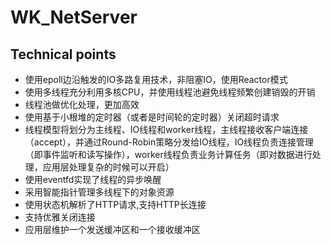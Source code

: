 # WK_NetServer  
## Technical points
* 使用epoll边沿触发的IO多路复用技术，非阻塞IO，使用Reactor模式  
* 使用多线程充分利用多核CPU，并使用线程池避免线程频繁创建销毁的开销
* 线程池做优化处理，更加高效
* 使用基于小根堆的定时器（或者是时间轮的定时器）关闭超时请求
* 线程模型将划分为主线程、IO线程和worker线程，主线程接收客户端连接（accept），并通过Round-Robin策略分发给IO线程，IO线程负责连接管理（即事件监听和读写操作），worker线程负责业务计算任务（即对数据进行处理，应用层处理复杂的时候可以开启）
* 使用eventfd实现了线程的异步唤醒
* 采用智能指针管理多线程下的对象资源
* 使用状态机解析了HTTP请求,支持HTTP长连接
* 支持优雅关闭连接  
* 应用层维护一个发送缓冲区和一个接收缓冲区
